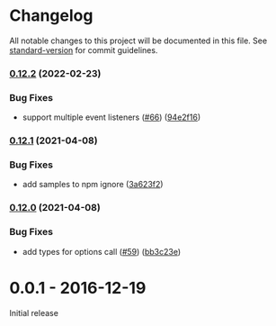 # Changelog

All notable changes to this project will be documented in this file. See [standard-version](https://github.com/conventional-changelog/standard-version) for commit guidelines.

### [0.12.2](https://github.com/vagusX/koa-proxies/compare/v0.12.1...v0.12.2) (2022-02-23)


### Bug Fixes

* support multiple event listeners ([#66](https://github.com/vagusX/koa-proxies/issues/66)) ([94e2f16](https://github.com/vagusX/koa-proxies/commit/94e2f162bdc52bb72c7ebc50712a54c914eb8ef5))

### [0.12.1](https://github.com/vagusX/koa-proxies/compare/v0.12.0...v0.12.1) (2021-04-08)


### Bug Fixes

* add samples to npm ignore ([3a623f2](https://github.com/vagusX/koa-proxies/commit/3a623f231a6c3844f7e785cc33c1fb37398ec276))

### [0.12.0](https://github.com/vagusX/koa-proxies/compare/v0.11.0...v0.12.0) (2021-04-08)


### Bug Fixes

* add types for options call ([#59](https://github.com/vagusX/koa-proxies/issues/59)) ([bb3c23e](https://github.com/vagusX/koa-proxies/commit/bb3c23e45bdc481cd030d8dc2ce1d5104e3648bf))

# 0.0.1 - 2016-12-19

Initial release
